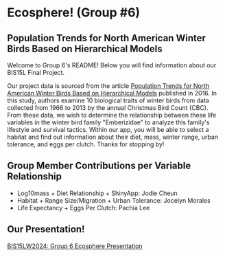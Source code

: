 # Ecosphere! (Group #6)

## Population Trends for North American Winter Birds Based on Hierarchical Models

Welcome to Group 6's README! Below you will find information about our BIS15L Final Project.

Our project data is sourced from the article [Population Trends for North American Winter Birds Based on Hierarchical Models](https://esajournals.onlinelibrary.wiley.com/doi/10.1002/ecs2.1351) published in 2016. In this study, authors examine 10 biological traits of winter birds from data collected from 1966 to 2013 by the annual Christmas Bird Count (CBC). From these data, we wish to determine the relationship between these life variables in the winter bird family "Emberizidae" to analyze this family's lifestyle and survival tactics. Within our app, you will be able to select a habitat and find out information about their diet, mass, winter range, urban tolerance, and eggs per clutch. Thanks for stopping by! 

## Group Member Contributions per Variable Relationship

- Log10mass + Diet Relationship + ShinyApp: Jodie Cheun
- Habitat + Range Size/Migration + Urban Tolerance: Jocelyn Morales
- Life Expectancy + Eggs Per Clutch: Pachia Lee

## Our Presentation! 
[BIS15LW2024: Group 6 Ecosphere Presentation](https://docs.google.com/presentation/d/1BN9HsVjzjM23w02TPsVLT6UbEeYC65nxbEI6GZpzlvE/edit?usp=sharing)

